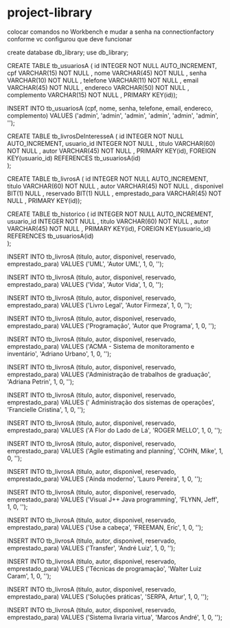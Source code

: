 # project-library

colocar comandos no Workbench e mudar a senha na connectionfactory conforme vc configurou que deve funcionar

create database db_library;
use db_library;

CREATE TABLE tb_usuariosA (
  id INTEGER  NOT NULL   AUTO_INCREMENT,
  cpf VARCHAR(15)  NOT NULL  ,
  nome VARCHAR(45)  NOT NULL  ,
  senha VARCHAR(10)  NOT NULL  ,
  telefone VARCHAR(11)  NOT NULL  ,
  email VARCHAR(45)  NOT NULL  ,
  endereco VARCHAR(50)  NOT NULL  ,
  complemento VARCHAR(15)  NOT NULL    ,
PRIMARY KEY(id));

INSERT INTO tb_usuariosA (cpf, nome, senha, telefone, email, endereco, complemento)
VALUES ('admin', 'admin', 'admin', 'admin', 'admin', 'admin', '');

CREATE TABLE tb_livrosDeInteresseA (
  id INTEGER  NOT NULL   AUTO_INCREMENT,
  usuario_id INTEGER  NOT NULL  ,
  titulo VARCHAR(60)  NOT NULL  ,
  autor VARCHAR(45) NOT NULL  ,
PRIMARY KEY(id),
FOREIGN KEY(usuario_id) REFERENCES tb_usuariosA(id)  
);

CREATE TABLE tb_livrosA (
  id INTEGER  NOT NULL   AUTO_INCREMENT,
  titulo VARCHAR(60)  NOT NULL  ,
  autor VARCHAR(45) NOT NULL  ,
  disponivel BIT(1)  NULL  ,
  reservado BIT(1)  NULL  ,
  emprestado_para VARCHAR(45) NOT NULL    ,
PRIMARY KEY(id));

CREATE TABLE tb_historico (
  id INTEGER  NOT NULL   AUTO_INCREMENT,
  usuario_id INTEGER  NOT NULL  ,
  titulo VARCHAR(60)  NOT NULL  ,
  autor VARCHAR(45) NOT NULL  ,
PRIMARY KEY(id),
FOREIGN KEY(usuario_id) REFERENCES tb_usuariosA(id)  
);


INSERT INTO tb_livrosA (titulo, autor, disponivel, reservado, emprestado_para)
VALUES ('UML', 'Autor UML', 1, 0, '');

INSERT INTO tb_livrosA (titulo, autor, disponivel, reservado, emprestado_para)
VALUES ('Vida', 'Autor Vida', 1, 0, '');

INSERT INTO tb_livrosA (titulo, autor, disponivel, reservado, emprestado_para)
VALUES ('Livro Legal', 'Autor Firmeza', 1, 0, '');

INSERT INTO tb_livrosA (titulo, autor, disponivel, reservado, emprestado_para)
VALUES ('Programação', 'Autor que Programa', 1, 0, '');

INSERT INTO tb_livrosA (titulo, autor, disponivel, reservado, emprestado_para)
VALUES ('ACMA - Sistema de monitoramento e inventário', 'Adriano Urbano', 1, 0, '');

INSERT INTO tb_livrosA (titulo, autor, disponivel, reservado, emprestado_para)
VALUES ('Administração de trabalhos de graduação', 'Adriana Petrin', 1, 0, '');

INSERT INTO tb_livrosA (titulo, autor, disponivel, reservado, emprestado_para)
VALUES (' Administração dos sistemas de operações', 'Francielle Cristina', 1, 0, '');

INSERT INTO tb_livrosA (titulo, autor, disponivel, reservado, emprestado_para)
VALUES ('A Flor do Lado de Lá', 'ROGER MELLO', 1, 0, '');

INSERT INTO tb_livrosA (titulo, autor, disponivel, reservado, emprestado_para)
VALUES ('Agile estimating and planning', 'COHN, Mike', 1, 0, '');

INSERT INTO tb_livrosA (titulo, autor, disponivel, reservado, emprestado_para)
VALUES ('Ainda moderno', 'Lauro Pereira', 1, 0, '');

INSERT INTO tb_livrosA (titulo, autor, disponivel, reservado, emprestado_para)
VALUES ('Visual J++ Java programming', 'FLYNN, Jeff', 1, 0, '');

INSERT INTO tb_livrosA (titulo, autor, disponivel, reservado, emprestado_para)
VALUES ('Use a cabeça', 'FREEMAN, Eric', 1, 0, '');

INSERT INTO tb_livrosA (titulo, autor, disponivel, reservado, emprestado_para)
VALUES ('Transfer', 'André Luiz', 1, 0, '');

INSERT INTO tb_livrosA (titulo, autor, disponivel, reservado, emprestado_para)
VALUES ('Técnicas de programação', 'Walter Luiz Caram', 1, 0, '');

INSERT INTO tb_livrosA (titulo, autor, disponivel, reservado, emprestado_para)
VALUES ('Soluções práticas', 'SERPA, Artur', 1, 0, '');

INSERT INTO tb_livrosA (titulo, autor, disponivel, reservado, emprestado_para)
VALUES ('Sistema livraria virtua', 'Marcos André', 1, 0, '');
